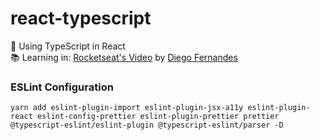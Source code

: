 # react-typescript

:barber: Using TypeScript in React<br>
:books: Learning in: [Rocketseat's Video](https://www.youtube.com/watch?v=OXxul6AvXNs&t=2525s) by [Diego Fernandes](https://github.com/diego3g)

### ESLint Configuration

`yarn add eslint-plugin-import eslint-plugin-jsx-a11y eslint-plugin-react eslint-config-prettier eslint-plugin-prettier prettier @typescript-eslint/eslint-plugin @typescript-eslint/parser -D`
